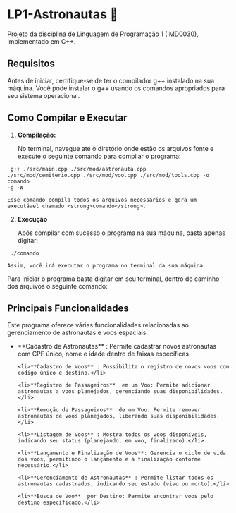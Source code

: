 # LP1-Astronautas 🚀

Projeto da disciplina de Linguagem de Programação 1 (IMD0030), implementado em C++.

## Requisitos

Antes de iniciar, certifique-se de ter o compilador g++ instalado na sua máquina. Você pode instalar o g++ usando os comandos apropriados para seu sistema operacional.

## Como Compilar e Executar

1. **Compilação:**

    No terminal, navegue até o diretório onde estão os arquivos fonte e execute o seguinte comando para compilar o programa:


<code>      g++ ./src/main.cpp ./src/mod/astronauta.cpp ./src/mod/cemiterio.cpp ./src/mod/voo.cpp ./src/mod/tools.cpp -o comando -g -W     </code>

    Esse comando compila todos os arquivos necessários e gera um executável chamado <strong>comando</strong>.

2. **Execução**

    Após compilar com sucesso o programa na sua máquina, basta apenas digitar:

<code>      ./comando       </code>

    Assim, você irá executar o programa no terminal da sua máquina.

<p>Para iniciar o programa basta digitar em seu terminal, dentro do caminho dos arquivos o seguinte comando:</p>


## Principais Funcionalidades

Este programa oferece várias funcionalidades relacionadas ao gerenciamento de astronautas e voos espaciais:
<ul>
    <li>**Cadastro de Astronautas** : Permite cadastrar novos astronautas com CPF único, nome e idade dentro de faixas específicas.</li>

    <li>**Cadastro de Voos** : Possibilita o registro de novos voos com código único e destino.</li>

    <li>**Registro de Passageiros**  em um Voo: Permite adicionar astronautas a voos planejados, gerenciando suas disponibilidades.</li>

    <li>**Remoção de Passageiros**  de um Voo: Permite remover astronautas de voos planejados, liberando suas disponibilidades.</li>

    <li>**Listagem de Voos** : Mostra todos os voos disponíveis, indicando seu status (planejando, em voo, finalizado).</li>

    <li>**Lançamento e Finalização de Voos**: Gerencia o ciclo de vida dos voos, permitindo o lançamento e a finalização conforme necessário.</li>

    <li>**Gerenciamento de Astronautas** : Permite listar todos os astronautas cadastrados, indicando seu estado (vivo ou morto).</li>

    <li>**Busca de Voo**  por Destino: Permite encontrar voos pelo destino especificado.</li>
</ul>